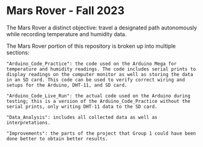 # Mars Rover - Fall 2023 

The Mars Rover a distinct objective: travel a designated path autonomously while recording temperature and humidity data. 

The Mars Rover portion of this repository is broken up into multiple sections: 

    "Arduino_Code_Practice": the code used on the Arduino Mega for temperature and humidity readings. The code includes serial prints to display readings on the computer monitor as well as storing the data in an SD card. This code can be used to verify correct wiring and setups for the Arduino, DHT-11, and SD card.

    "Arduino_Code_Live_Run": the actual code used on the Arduino during testing; this is a version of the Arduino_Code_Practice without the serial prints, only writing DHT-11 data to the SD card. 

    "Data_Analysis": includes all collected data as well as interpretations.

    "Improvements": the parts of the project that Group 1 could have been done better to obtain better results. 